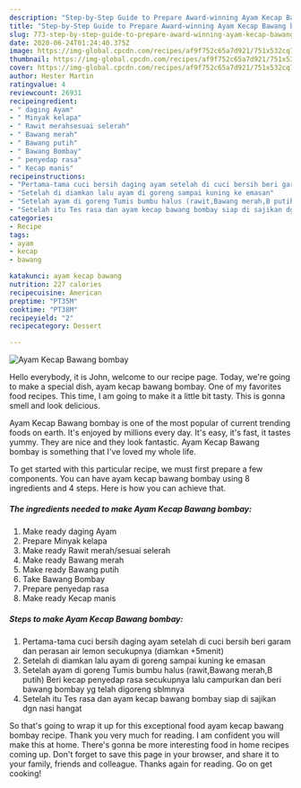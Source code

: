 ```yaml
---
description: "Step-by-Step Guide to Prepare Award-winning Ayam Kecap Bawang bombay"
title: "Step-by-Step Guide to Prepare Award-winning Ayam Kecap Bawang bombay"
slug: 773-step-by-step-guide-to-prepare-award-winning-ayam-kecap-bawang-bombay
date: 2020-06-24T01:24:40.375Z
image: https://img-global.cpcdn.com/recipes/af9f752c65a7d921/751x532cq70/ayam-kecap-bawang-bombay-foto-resep-utama.jpg
thumbnail: https://img-global.cpcdn.com/recipes/af9f752c65a7d921/751x532cq70/ayam-kecap-bawang-bombay-foto-resep-utama.jpg
cover: https://img-global.cpcdn.com/recipes/af9f752c65a7d921/751x532cq70/ayam-kecap-bawang-bombay-foto-resep-utama.jpg
author: Hester Martin
ratingvalue: 4
reviewcount: 26931
recipeingredient:
- " daging Ayam"
- " Minyak kelapa"
- " Rawit merahsesuai selerah"
- " Bawang merah"
- " Bawang putih"
- " Bawang Bombay"
- " penyedap rasa"
- " Kecap manis"
recipeinstructions:
- "Pertama-tama cuci bersih daging ayam setelah di cuci bersih beri garam dan perasan air lemon secukupnya (diamkan +5menit)"
- "Setelah di diamkan lalu ayam di goreng sampai kuning ke emasan"
- "Setelah ayam di goreng Tumis bumbu halus (rawit,Bawang merah,B putih) Beri kecap penyedap rasa secukupnya lalu campurkan dan beri bawang bombay yg telah digoreng sblmnya"
- "Setelah itu Tes rasa dan ayam kecap bawang bombay siap di sajikan dgn nasi hangat"
categories:
- Recipe
tags:
- ayam
- kecap
- bawang

katakunci: ayam kecap bawang 
nutrition: 227 calories
recipecuisine: American
preptime: "PT35M"
cooktime: "PT38M"
recipeyield: "2"
recipecategory: Dessert

---
```



![Ayam Kecap Bawang bombay](https://img-global.cpcdn.com/recipes/af9f752c65a7d921/751x532cq70/ayam-kecap-bawang-bombay-foto-resep-utama.jpg)

Hello everybody, it is John, welcome to our recipe page. Today, we're going to make a special dish, ayam kecap bawang bombay. One of my favorites food recipes. This time, I am going to make it a little bit tasty. This is gonna smell and look delicious.

Ayam Kecap Bawang bombay is one of the most popular of current trending foods on earth. It's enjoyed by millions every day. It's easy, it's fast, it tastes yummy. They are nice and they look fantastic. Ayam Kecap Bawang bombay is something that I've loved my whole life.




To get started with this particular recipe, we must first prepare a few components. You can have ayam kecap bawang bombay using 8 ingredients and 4 steps. Here is how you can achieve that.

<!--inarticleads1-->

##### The ingredients needed to make Ayam Kecap Bawang bombay:

1. Make ready  daging Ayam
1. Prepare  Minyak kelapa
1. Make ready  Rawit merah/sesuai selerah
1. Make ready  Bawang merah
1. Make ready  Bawang putih
1. Take  Bawang Bombay
1. Prepare  penyedap rasa
1. Make ready  Kecap manis




<!--inarticleads2-->

##### Steps to make Ayam Kecap Bawang bombay:

1. Pertama-tama cuci bersih daging ayam setelah di cuci bersih beri garam dan perasan air lemon secukupnya (diamkan +5menit)
1. Setelah di diamkan lalu ayam di goreng sampai kuning ke emasan
1. Setelah ayam di goreng Tumis bumbu halus (rawit,Bawang merah,B putih) Beri kecap penyedap rasa secukupnya lalu campurkan dan beri bawang bombay yg telah digoreng sblmnya
1. Setelah itu Tes rasa dan ayam kecap bawang bombay siap di sajikan dgn nasi hangat




So that's going to wrap it up for this exceptional food ayam kecap bawang bombay recipe. Thank you very much for reading. I am confident you will make this at home. There's gonna be more interesting food in home recipes coming up. Don't forget to save this page in your browser, and share it to your family, friends and colleague. Thanks again for reading. Go on get cooking!
